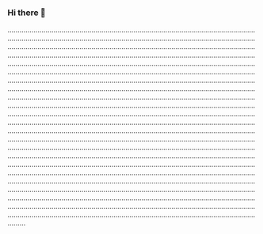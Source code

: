 ### Hi there 👋

.............................................................................................................................................................................................................................................................................................................................................................................................................................................................................................................................................................................................................................................................................................................................................................................................................................................................................................................................................................................................................................................................................................................................................................................................................................................................................................................................................................................................................................................................................................................................................................................................................................................................................................................................................................................................................................................................................................................................................................................................................................................................................................................................................................................................................................................................................................................................................................................................................................................................................................................................................................................................................................................................................................................................................................................................................................................................................................................................................................................